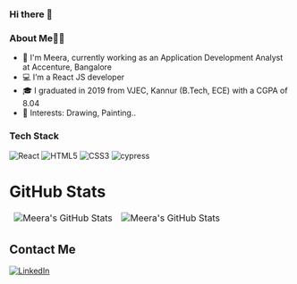 ### Hi there 👋

### About Me👩‍💼

- 👀 I'm Meera, currently working as an Application Development Analyst at Accenture, Bangalore
- 💻 I’m a React JS developer 
- 🎓 I graduated in 2019 from VJEC, Kannur (B.Tech, ECE) with a CGPA of 8.04
- 💞️ Interests: Drawing, Painting..

### Tech Stack
![React](https://img.shields.io/badge/react-%2320232a.svg?style=for-the-badge&logo=react&logoColor=%2361DAFB)
![HTML5](https://img.shields.io/badge/html5-%23E34F26.svg?style=for-the-badge&logo=html5&logoColor=white)
![CSS3](https://img.shields.io/badge/css3-%231572B6.svg?style=for-the-badge&logo=css3&logoColor=white)
![cypress](https://img.shields.io/badge/-cypress-%23E5E5E5?style=for-the-badge&logo=cypress&logoColor=058a5e)

# GitHub Stats

<table align="center" border="0" cellpadding="0" cellspacing="0">
    <thead>
        <tr>
            <td><img src="https://github-readme-stats.vercel.app/api?username=meerat1998&show_icons=true&locale=en&theme=tokyonight" alt="Meera's GitHub Stats" />               </td>
            <td><img src="https://streak-stats.demolab.com/?user=meerat1998&theme=tokyonight" alt="Meera's GitHub Stats" /></td>
        </tr>
    </thead>
</table>

 

## Contact Me
[![LinkedIn](https://img.shields.io/badge/LinkedIn-0077B5?style=for-the-badge&logo=linkedin&logoColor=white)](https://www.linkedin.com/in/meera-t-91a372167/)
